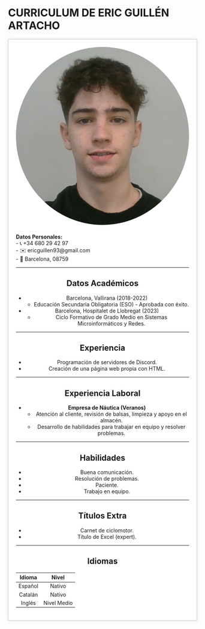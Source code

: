 # CURRICULUM DE ERIC GUILLÉN ARTACHO

<div style="border: 1px solid #ccc; padding: 20px; background-color: #fff; box-shadow: 0 0 10px rgba(0, 0, 0, 0.1); text-align: center;">

  <img src="https://raw.githubusercontent.com/EricGuillen93/EricGuillen93.github.io/main/foto%20eric.png" alt="Foto de Eric Guillen" style="border-radius: 50%; max-width: 100%; margin-bottom: 20px;">

  <div style="text-align: left;">
    <strong>Datos Personales:</strong><br>
    - 📞 +34 680 29 42 97 <br>
    - ✉️ ericguillen93@gmail.com <br>
    - 📍 Barcelona, 08759
  </div>

  ---

  ## Datos Académicos
  - Barcelona, Vallirana (2018-2022)
    - Educación Secundaria Obligatoria (ESO) - Aprobada con éxito.
  - Barcelona, Hospitalet de Llobregat (2023)
    - Ciclo Formativo de Grado Medio en Sistemas Microinformáticos y Redes.

  ---

  ## Experiencia
  - Programación de servidores de Discord.
  - Creación de una página web propia con HTML.

  ---

  ## Experiencia Laboral
  - **Empresa de Náutica (Veranos)**
    - Atención al cliente, revisión de balsas, limpieza y apoyo en el almacén.
    - Desarrollo de habilidades para trabajar en equipo y resolver problemas.

  ---

  ## Habilidades
  - Buena comunicación.
  - Resolución de problemas.
  - Paciente.
  - Trabajo en equipo.

  ---

  ## Títulos Extra
  - Carnet de ciclomotor.
  - Título de Excel (expert).

  ---

  ## Idiomas
  | Idioma   | Nivel        |
  |:--------:|:------------:|
  | Español  | Nativo       |
  | Catalán  | Nativo       |
  | Inglés   | Nivel Medio  |
  
</div>

